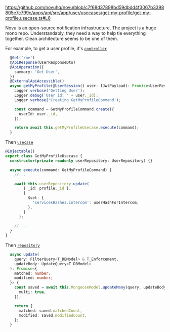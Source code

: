 https://github.com/novuhq/novu/blob/c7f68d37898bd59dbdd4f3067b3398805e7c799c/apps/api/src/app/user/usecases/get-my-profile/get-my-profile.usecase.ts#L6

Novu is an open-source notification infrastructure. The project is a huge mono repo. Understandably, they need a way to help tie everything together. Clean architecture seems to be one of them.

For example, to get a user profile, it's [`controller`](https://github.com/novuhq/novu/blob/next/apps/api/src/app/user/user.controller.ts#L49)

```ts
  @Get('/me')
  @ApiResponse(UserResponseDto)
  @ApiOperation({
    summary: 'Get User',
  })
  @ExternalApiAccessible()
  async getMyProfile(@UserSession() user: IJwtPayload): Promise<UserResponseDto> {
    Logger.verbose('Getting User');
    Logger.debug('User id: ' + user._id);
    Logger.verbose('Creating GetMyProfileCommand');

    const command = GetMyProfileCommand.create({
      userId: user._id,
    });

    return await this.getMyProfileUsecase.execute(command);
  }
```

Then [`usecase`](https://github.com/novuhq/novu/blob/next/apps/api/src/app/user/usecases/get-my-profile/get-my-profile.usecase.ts#L6)

```ts
@Injectable()
export class GetMyProfileUsecase {
  constructor(private readonly userRepository: UserRepository) {}

  async execute(command: GetMyProfileCommand) {
    //...

    await this.userRepository.update(
        { _id: profile._id },
        {
          $set: {
            'servicesHashes.intercom': userHashForIntercom,
          },
        }
      );
    
    // ...
  }
}
```

Then [`repository`](https://github.com/novuhq/novu/blob/next/libs/dal/src/repositories/base-repository.ts#L156C9-L156C16)

```ts
  async update(
    query: FilterQuery<T_DBModel> & T_Enforcement,
    updateBody: UpdateQuery<T_DBModel>
  ): Promise<{
    matched: number;
    modified: number;
  }> {
    const saved = await this.MongooseModel.updateMany(query, updateBody, {
      multi: true,
    });

    return {
      matched: saved.matchedCount,
      modified: saved.modifiedCount,
    };
  }
```